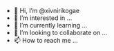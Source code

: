 - 👋 Hi, I’m @xivnirikogae
- 👀 I’m interested in ...
- 🌱 I’m currently learning ...
- 💞️ I’m looking to collaborate on ...
- 📫 How to reach me ...

<!---
xivnirikogae/xivnirikogae is a ✨ special ✨ repository because its `README.md` (this file) appears on your GitHub profile.
You can click the Preview link to take a look at your changes.
--->
